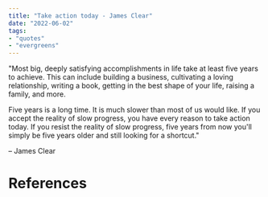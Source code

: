```yaml
---
title: "Take action today - James Clear"
date: "2022-06-02"
tags:
- "quotes"
- "evergreens"
---
```


"Most big, deeply satisfying accomplishments in life take at least five years to achieve. This can include building a business, cultivating a loving relationship, writing a book, getting in the best shape of your life, raising a family, and more.

Five years is a long time. It is much slower than most of us would like. If you accept the reality of slow progress, you have every reason to take action today. If you resist the reality of slow progress, five years from now you'll simply be five years older and still looking for a shortcut."

– James Clear

# References
